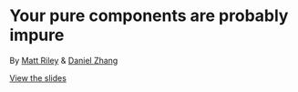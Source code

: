 # Your pure components are probably impure

By [Matt Riley](https://github.com/mattriley) & [Daniel Zhang](https://github.com/yingdongzhang)

[View the slides](https://mattriley.github.io/react-pure-components-with-closures-xero-5-apr-2022)
